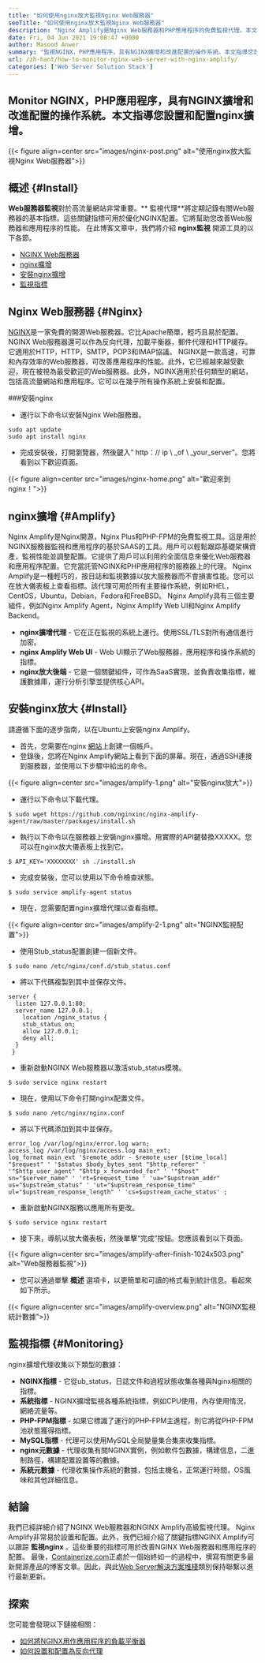 ```yaml
---
title: "如何使用nginx放大監視Nginx Web服務器" 
seoTitle: "如何使用nginx放大監視Nginx Web服務器" 
description: "Nginx Amplify是Nginx Web服務器和PHP應用程序的免費監視代理。本文是關於如何使用Nginx Amplify監視Nginx Web服務器的" 
date: Fri, 04 Jun 2021 19:08:47 +0000
author: Masood Anwer
summary: "監視NGINX，PHP應用程序，具有NGINX擴增和改進配置的操作系統。本文指導您設置和配置nginx擴增。" 
url: /zh-hant/how-to-monitor-nginx-web-server-with-nginx-amplify/
categories: ['Web Server Solution Stack']
---
```


## Monitor NGINX，PHP應用程序，具有NGINX擴增和改進配置的操作系統。本文指導您設置和配置nginx擴增。

{{< figure align=center src="images/nginx-post.png" alt="使用nginx放大監視Nginx Web服務器">}}


## 概述 {#Install}

**Web服務器監視**對於高流量網站非常重要。** 監視代理**將定期記錄有關Web服務器的基本指標。這些關鍵指標可用於優化NGINX配置。它將幫助您改善Web服務器和應用程序的性能。
在此博客文章中，我們將介紹 **nginx監視** 開源工具的以下各節。
  * [NGINX Web服務器][1]
  * [nginx擴增][2]
  * [安裝nginx擴增][3]
  * [監視指標][4]

## Nginx Web服務器 {#Nginx}

[NGINX][5]是一家免費的開源Web服務器。它比Apache簡單，輕巧且易於配置。 NGINX Web服務器還可以作為反向代理，加載平衡器，郵件代理和HTTP緩存。它適用於HTTP，HTTP，SMTP，POP3和IMAP協議。 NGINX是一款高速，可靠和內存效率的Web服務器，可改善應用程序的性能。此外，它已經越來越受歡迎，現在被視為最受歡迎的Web服務器。此外，NGINX適用於任何類型的網站，包括高流量網站和應用程序。它可以在幾乎所有操作系統上安裝和配置。

###安裝nginx
* 運行以下命令以安裝Nginx Web服務器。
```
sudo apt update
sudo apt install nginx
```
* 完成安裝後，打開瀏覽器，然後鍵入“ http：// ip \ _of \ _your_server”。您將看到以下歡迎頁面。

{{< figure align=center src="images/nginx-home.png" alt="歡迎來到nginx！">}}


## nginx擴增 {#Amplify}

Nginx Amplify是Nginx開源，Nginx Plus和PHP-FPM的免費監視工具。這是用於NGINX服務器監視和應用程序的基於SAAS的工具。用戶可以輕鬆跟踪基礎架構資產，監視性能並調整配置。它提供了用戶可以利用的全面信息來優化Web服務器和應用程序配置。它充當託管NGINX和PHP應用程序的服務器上的代理。 Nginx Amplify是一種輕巧的，按日誌和監視數據以放大服務器而不會損害性能。您可以在放大儀表板上查看指標。該代理可用於所有主要操作系統，例如RHEL，CentOS，Ubuntu，Debian，Fedora和FreeBSD。 Nginx Amplify具有三個主要組件，例如Nginx Amplify Agent，Nginx Amplify Web UI和Nginx Amplify Backend。
* **nginx擴增代理**  - 它在正在監視的系統上運行。使用SSL/TLS對所有通信進行加密。
* **nginx Amplify Web UI**  -  Web UI顯示了Web服務器，應用程序和操作系統的指標。
* **nginx放大後端**  - 它是一個關鍵組件，可作為SaaS實現，並負責收集指標，維護數據庫，運行分析引擎並提供核心API。

## 安裝nginx放大 {#Install}

請遵循下面的逐步指南，以在Ubuntu上安裝nginx Amplify。
* 首先，您需要在nginx [網站][6]上創建一個帳戶。
* 登錄後，您將在Nginx Amplify網站上看到下面的屏幕。現在，通過SSH連接到服務器，並使用以下步驟中給出的命令。

{{< figure align=center src="images/amplify-1.png" alt="安裝nginx放大">}}

* 運行以下命令以下載代理。
```
$ sudo wget https://github.com/nginxinc/nginx-amplify-agent/raw/master/packages/install.sh
```
* 執行以下命令以在服務器上安裝nginx擴增。用實際的API鍵替換XXXXX。您可以在nginx放大儀表板上找到它。
```
$ API_KEY='XXXXXXXX' sh ./install.sh
```
* 完成安裝後，您可以使用以下命令檢查狀態。
```
$ sudo service amplify-agent status
```
* 現在，您需要配置nginx擴增代理以查看指標。

{{< figure align=center src="images/amplify-2-1.png" alt="NGINX監視配置">}}

* 使用Stub_status配置創建一個新文件。
```
$ sudo nano /etc/nginx/conf.d/stub_status.conf
```
* 將以下代碼複製到其中並保存文件。
```
server {
  listen 127.0.0.1:80;
  server_name 127.0.0.1;
    location /nginx_status {
    stub_status on;
    allow 127.0.0.1;
    deny all;
  }
 }
```
* 重新啟動NGINX Web服務器以激活stub_status模塊。
```
$ sudo service nginx restart
```
* 現在，使用以下命令打開nginx配置文件。
```
$ sudo nano /etc/nginx/nginx.conf
```
* 將以下代碼添加到其中並保存。
```
error_log /var/log/nginx/error.log warn;
access_log /var/log/nginx/access.log main_ext;
log_format main_ext '$remote_addr - $remote_user [$time_local] "$request" ' '$status $body_bytes_sent "$http_referer" ' '"$http_user_agent" "$http_x_forwarded_for" ' '"$host" sn="$server_name" ' 'rt=$request_time ' 'ua="$upstream_addr" us="$upstream_status" ' 'ut="$upstream_response_time" ul="$upstream_response_length" ' 'cs=$upstream_cache_status' ;
```
* 重新啟動NGINX服務以應用所有更改。
```
$ sudo service nginx restart
```
* 接下來，導航以放大儀表板，然後單擊“完成”按鈕。您應該看到以下頁面。

{{< figure align=center src="images/amplify-after-finish-1024x503.png" alt="Web服務器監視">}}

* 您可以通過單擊 **概述** 選項卡，以更簡單和可讀的格式看到統計信息。看起來如下所示。

{{< figure align=center src="images/amplify-overview.png" alt="NGINX監視統計數據">}}


## 監視指標 {#Monitoring}

nginx擴增代理收集以下類型的數據：
* **NGINX指標**  - 它從ub_status，日誌文件和過程狀態收集各種與Nginx相關的指標。
* **系統指標**  -  NGINX擴增監視各種系統指標，例如CPU使用，內存使用情況，網絡流量等。
* **PHP-FPM指標**  - 如果它標識了運行的PHP-FPM主進程，則它將從PHP-FPM池狀態獲得指標。
* **MySQL指標**  - 代理可以使用MySQL全局變量集合集來收集指標。
* **nginx元數據**  - 代理收集有關NGINX實例，例如軟件包數據，構建信息，二進制路徑，構建配置設置等的數據。
* **系統元數據**  - 代理收集操作系統的數據，包括主機名，正常運行時間，OS風味和其他詳細信息。

## 結論
我們已經詳細介紹了NGINX Web服務器和NGINX Amplify高級監視代理。 Nginx Amplify非常易於設置和配置。此外，我們已經介紹了關鍵指標NGINX Amplify可以跟踪 **監視nginx** 。這些重要的指標可用於改善NGINX Web服務器和應用程序的配置。
最後，[Containerize.com][7]正處於一個始終如一的過程中，撰寫有關更多最新開源產品的博客文章。因此，與此[Web Server解決方案堆棧][8]類別保持聯繫以進行最新更新。

## 探索
您可能會發現以下鏈接相關：
  * [如何將NGINX用作應用程序的負載平衡器][9]
  * [如何設置和配置為反向代理][10]



[1]: #Nginx
[2]: #Amplify
[3]: #Install
[4]: #Monitoring
[5]: https://products.containerize.com/solution-stack/nginx
[6]: https://amplify.nginx.com/signup/
[7]: https://containerize.com
[8]: https://blog.containerize.com/category/web-server-solution-stack/
[9]: https://blog.containerize.com/web-server-solution-stack/how-to-use-nginx-as-load-balancer-for-your-application/
[10]: https://blog.containerize.com/web-server-solution-stack/how-to-setup-and-configure-nginx-as-reverse-proxy/
